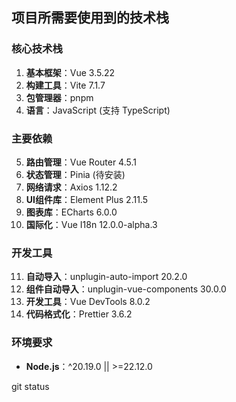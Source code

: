## 项目所需要使用到的技术栈

### 核心技术栈

1. **基本框架**：Vue 3.5.22
2. **构建工具**：Vite 7.1.7
3. **包管理器**：pnpm
4. **语言**：JavaScript (支持 TypeScript)

### 主要依赖

5. **路由管理**：Vue Router 4.5.1
6. **状态管理**：Pinia (待安装)
7. **网络请求**：Axios 1.12.2
8. **UI组件库**：Element Plus 2.11.5
9. **图表库**：ECharts 6.0.0
10. **国际化**：Vue I18n 12.0.0-alpha.3

### 开发工具

11. **自动导入**：unplugin-auto-import 20.2.0
12. **组件自动导入**：unplugin-vue-components 30.0.0
13. **开发工具**：Vue DevTools 8.0.2
14. **代码格式化**：Prettier 3.6.2

### 环境要求

- **Node.js**：^20.19.0 || >=22.12.0

git status
